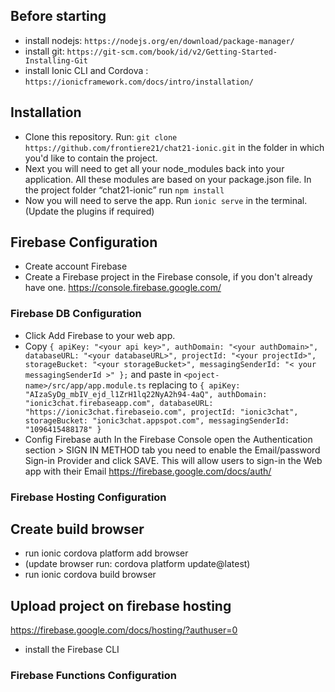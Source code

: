 ## Before starting ##
* install nodejs: `https://nodejs.org/en/download/package-manager/`
* install git: `https://git-scm.com/book/id/v2/Getting-Started-Installing-Git`
* install Ionic CLI and Cordova : `https://ionicframework.com/docs/intro/installation/`

## Installation ##
* Clone this repository. Run: `git clone https://github.com/frontiere21/chat21-ionic.git` in the folder in which you'd like to contain the project.
* Next you will need to get all your node_modules back into your application. All these modules are based on your package.json file. In the project folder “chat21-ionic” run `npm install`
* Now you will need to serve the app. Run `ionic serve` in the terminal. (Update the plugins if required)

## Firebase Configuration ##
* Create account Firebase
* Create a Firebase project in the Firebase console, if you don't already have one. https://console.firebase.google.com/

### Firebase DB Configuration ### 
* Click Add Firebase to your web app.
* Copy `{
    apiKey: "<your api key>",
    authDomain: "<your authDomain>",
    databaseURL: "<your databaseURL>",
    projectId: "<your projectId>",
    storageBucket: "<your storageBucket>",
    messagingSenderId: "< your messagingSenderId >"
  };` and paste in `<poject-name>/src/app/app.module.ts` replacing to
  `{
    apiKey: "AIzaSyDg_mbIV_ejd_l1ZrH1lq22NyA2h94-4aQ",
    authDomain: "ionic3chat.firebaseapp.com",
    databaseURL: "https://ionic3chat.firebaseio.com",
    projectId: "ionic3chat",
    storageBucket: "ionic3chat.appspot.com",
    messagingSenderId: "1096415488178"
  }`   
* Config Firebase auth
In the Firebase Console open the Authentication section > SIGN IN METHOD tab you need to enable the Email/password Sign-in Provider and click SAVE. This will allow users to sign-in the Web app with their Email
https://firebase.google.com/docs/auth/

### Firebase Hosting Configuration ###
## Create build browser ##
* run ionic cordova platform add browser
* (update browser run: cordova platform update@latest)
* run ionic cordova build browser

## Upload project on firebase hosting ##
https://firebase.google.com/docs/hosting/?authuser=0
* install the Firebase CLI

### Firebase Functions Configuration ###

